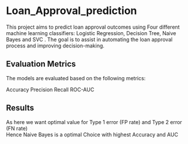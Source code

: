 # Loan_Approval_prediction

This project aims to predict loan approval outcomes using Four different machine learning classifiers: Logistic Regression, Decision Tree,  Naive Bayes and SVC . 
The goal is to assist in automating the loan approval process and improving decision-making.

## Evaluation Metrics
The models are evaluated based on the following metrics:

Accuracy
Precision
Recall
ROC-AUC

## Results 
As here we want optimal value for Type 1 error (FP rate) and Type 2 error (FN rate)  
Hence Naive Bayes is a optimal Choice with highest Accuracy and AUC   
